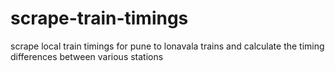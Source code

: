 # scrape-train-timings
scrape local train timings for pune to lonavala trains and calculate the timing differences between various stations
